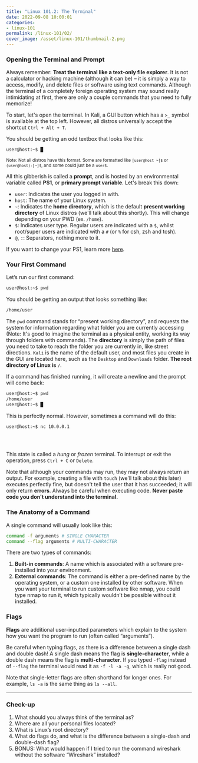 ```yaml
---
title: "Linux 101.2: The Terminal"
date: 2022-09-08 10:00:01
categories:
- linux-101
permalink: /linux-101/02/
cover_image: /asset/linux-101/thumbnail-2.png
---
```


### Opening the Terminal and Prompt

Always remember: **Treat the terminal like a text-only file explorer**. It is not a calculator or hacking machine (although it can be) – it is simply a way to access, modify, and delete files or software using text commands. Although the terminal of a completely foreign operating system may sound really intimidating at first, there are only a couple commands that you need to fully memorize!

To start, let's open the terminal. In Kali, a GUI button which has a `>_` symbol is available at the top left. However, all distros universally accept the shortcut `Ctrl + Alt + T`.

You should be getting an odd textbox that looks like this:

```bash
user@host:~$ █
```

<sub>Note: Not all distros have this format. Some are formatted like `[user@host ~]$` or `(user@host)-[~]$`, and some could just be a `user$`.</sub>

All this gibberish is called a **prompt**, and is hosted by an environmental variable called **PS1**, or **primary prompt variable**. Let's break this down:

- `user`: Indicates the user you logged in with.
- `host`: The name of your Linux system.
- `~`: Indicates the **home directory**, which is the default **present working directory** of Linux distros (we'll talk about this shortly). This will change depending on your PWD (ex. `/home`).
- `$`: Indicates user type. Regular users are indicated with a `$`, whilst root/super users are indicated with a `#` (or `%` for csh, zsh and tcsh).
- `@`, `:`: Separators, nothing more to it.

If you want to change your PS1, learn more [here](https://linuxconfig.org/bash-prompt-basics).

### Your First Command

Let’s run our first command:

```bash
user@host:~$ pwd
```

You should be getting an output that looks something like:

```bash
/home/user
```

The `pwd` command stands for “present working directory”, and requests the system for information regarding what folder you are currently accessing (Note: It's good to imagine the terminal as a physical entity, working its way through folders with commands). The **directory** is simply the path of files you need to take to reach the folder you are currently in, like street directions. `Kali` is the name of the default user, and most files you create in the GUI are located here, such as the `Desktop` and `Downloads` folder. **The root directory of Linux is** `/`.

If a command has finished running, it will create a newline and the prompt will come back:

```bash
user@host:~$ pwd
/home/user
user@host:~$ █
```

This is perfectly normal. However, sometimes a command will do this:

```bash
user@host:~$ nc 10.0.0.1
‎
‎
‎
```

This state is called a _hung_ or _frozen_ terminal. To interrupt or exit the operation, press `Ctrl + C` or `Delete`.

Note that although your commands may run, they may not always return an output. For example, creating a file with `touch` (we'll talk about this later) executes perfectly fine, but doesn't tell the user that it has succeeded; it will only return **errors**. Always be careful when executing code. **Never paste code you don't understand into the terminal.**

### The Anatomy of a Command

A single command will usually look like this:

```bash
command -f arguments # SINGLE CHARACTER
command --flag arguments # MULTI-CHARACTER
```

There are two types of commands:

1. **Built-in commands**: A name which is associated with a software pre-installed into your environment.
2. **External commands**: The command is either a pre-defined name by the operating system, or a custom one installed by other software. When you want your terminal to run custom software like nmap, you could type nmap to run it, which typically wouldn’t be possible without it installed.

### Flags

**Flags** are additional user-inputted parameters which explain to the system how you want the program to run (often called “arguments”).

Be careful when typing flags, as there is a difference between a single dash and double dash! A single dash means the flag is **single-character**, while a double dash means the flag is **multi-character**. If you typed `-flag` instead of `--flag` the terminal would read it as `-f -l -a -g`, which is really not good.

Note that single-letter flags are often shorthand for longer ones. For example, `ls -a` is the same thing as `ls --all`.

***

### Check-up

1. What should you always think of the terminal as?
2. Where are all your personal files located?
3. What is Linux’s root directory?
4. What do flags do, and what is the difference between a single-dash and double-dash flag?
5. BONUS: What would happen if I tried to run the command  wireshark without the software “Wireshark” installed?
